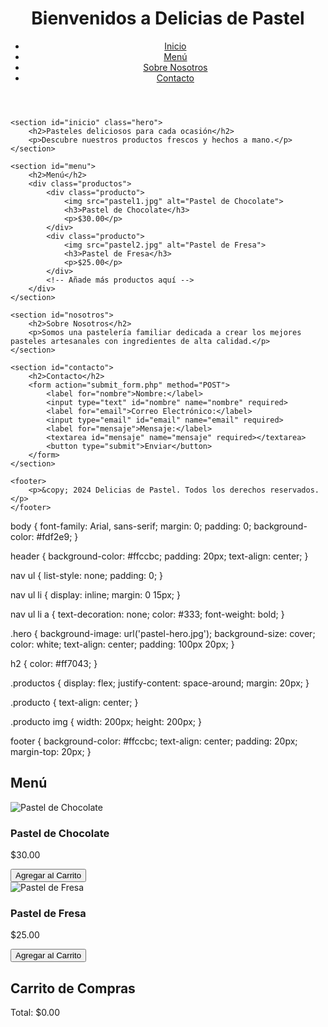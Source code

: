 <!DOCTYPE html>
<html lang="es">
<head>
    <meta charset="UTF-8">
    <meta name="viewport" content="width=device-width, initial-scale=1.0">
    <title>Delicias de Pastel</title>
    <link rel="stylesheet" href="styles.css">
</head>
<body>
    <header>
        <h1>Bienvenidos a Delicias de Pastel</h1>
        <nav>
            <ul>
                <li><a href="#inicio">Inicio</a></li>
                <li><a href="#menu">Menú</a></li>
                <li><a href="#nosotros">Sobre Nosotros</a></li>
                <li><a href="#contacto">Contacto</a></li>
            </ul>
        </nav>
    </header>

    <section id="inicio" class="hero">
        <h2>Pasteles deliciosos para cada ocasión</h2>
        <p>Descubre nuestros productos frescos y hechos a mano.</p>
    </section>

    <section id="menu">
        <h2>Menú</h2>
        <div class="productos">
            <div class="producto">
                <img src="pastel1.jpg" alt="Pastel de Chocolate">
                <h3>Pastel de Chocolate</h3>
                <p>$30.00</p>
            </div>
            <div class="producto">
                <img src="pastel2.jpg" alt="Pastel de Fresa">
                <h3>Pastel de Fresa</h3>
                <p>$25.00</p>
            </div>
            <!-- Añade más productos aquí -->
        </div>
    </section>

    <section id="nosotros">
        <h2>Sobre Nosotros</h2>
        <p>Somos una pastelería familiar dedicada a crear los mejores pasteles artesanales con ingredientes de alta calidad.</p>
    </section>

    <section id="contacto">
        <h2>Contacto</h2>
        <form action="submit_form.php" method="POST">
            <label for="nombre">Nombre:</label>
            <input type="text" id="nombre" name="nombre" required>
            <label for="email">Correo Electrónico:</label>
            <input type="email" id="email" name="email" required>
            <label for="mensaje">Mensaje:</label>
            <textarea id="mensaje" name="mensaje" required></textarea>
            <button type="submit">Enviar</button>
        </form>
    </section>

    <footer>
        <p>&copy; 2024 Delicias de Pastel. Todos los derechos reservados.</p>
    </footer>
</body>
</html>
body {
    font-family: Arial, sans-serif;
    margin: 0;
    padding: 0;
    background-color: #fdf2e9;
}

header {
    background-color: #ffccbc;
    padding: 20px;
    text-align: center;
}

nav ul {
    list-style: none;
    padding: 0;
}

nav ul li {
    display: inline;
    margin: 0 15px;
}

nav ul li a {
    text-decoration: none;
    color: #333;
    font-weight: bold;
}

.hero {
    background-image: url('pastel-hero.jpg');
    background-size: cover;
    color: white;
    text-align: center;
    padding: 100px 20px;
}

h2 {
    color: #ff7043;
}

.productos {
    display: flex;
    justify-content: space-around;
    margin: 20px;
}

.producto {
    text-align: center;
}

.producto img {
    width: 200px;
    height: 200px;
}

footer {
    background-color: #ffccbc;
    text-align: center;
    padding: 20px;
    margin-top: 20px;
}
<section id="menu">
    <h2>Menú</h2>
    <div class="productos">
        <div class="producto">
            <img src="pastel1.jpg" alt="Pastel de Chocolate">
            <h3>Pastel de Chocolate</h3>
            <p>$30.00</p>
            <button onclick="agregarAlCarrito('Pastel de Chocolate', 30)">Agregar al Carrito</button>
        </div>
        <div class="producto">
            <img src="pastel2.jpg" alt="Pastel de Fresa">
            <h3>Pastel de Fresa</h3>
            <p>$25.00</p>
            <button onclick="agregarAlCarrito('Pastel de Fresa', 25)">Agregar al Carrito</button>
        </div>
        <!-- Añade más productos aquí -->
    </div>
</section>

<!-- Sección del carrito -->
<section id="carrito">
    <h2>Carrito de Compras</h2>
    <ul id="lista-carrito"></ul>
    <p>Total: $<span id="total-carrito">0.00</span></p>
</section>
<script>
    let carrito = [];
    let totalCarrito = 0;

    function agregarAlCarrito(producto, precio) {
        carrito.push({producto, precio});
        actualizarCarrito();
    }

    function actualizarCarrito() {
        const listaCarrito = document.getElementById('lista-carrito');
        const totalCarritoElement = document.getElementById('total-carrito');
        
        // Limpiar lista de carrito
        listaCarrito.innerHTML = '';

        // Mostrar productos en el carrito
        carrito.forEach(item => {
            const li = document.createElement('li');
            li.textContent = `${item.producto} - $${item.precio}`;
            listaCarrito.appendChild(li);
        });

        // Actualizar total
        totalCarrito = carrito.reduce((total, item) => total + item.precio, 0);
        totalCarritoElement.textContent = totalCarrito.toFixed(2);
    }
</scrip/>
<section id="galeria">
    <h2>Galería de Pasteles</h2>
    <div class="galeria">
        <img src="pastel1.jpg" alt="Pastel de Chocolate" onclick="abrirImagen('pastel1.jpg')">
        <img src="pastel2.jpg" alt="Pastel de Fresa" onclick="abrirImagen('pastel2.jpg')">
        <!-- Añadir más imágenes -->
    </div>
</section>

<!-- Modal para mostrar imágenes en grande -->
<div id="modal" class="modal" onclick="cerrarImagen()">
    <span class="cerrar">&times;</span>
    <img class="modal-contenido" id="img-grande">
</div>
.galeria {
    display: flex;
    justify-content: space-around;
    margin: 20px;
}

.galeria img {
    width: 150px;
    height: 150px;
    cursor: pointer;
    transition: transform 0.2s;
}

.galeria img:hover {
    transform: scale(1.1);
}

/* Estilo del modal */
.modal {
    display: none;
    position: fixed;
    z-index: 1;
    left: 0;
    top: 0;
    width: 100%;
    height: 100%;
    background-color: rgba(0,0,0,0.8);
}

.modal-contenido {
    margin: auto;
    display: block;
    max-width: 80%;
}

.cerrar {
    position: absolute;
    top: 10px;
    right: 25px;
    color: white;
    font-size: 35px;
    cursor: pointer;
}
<script>
    function abrirImagen(src) {
        const modal = document.getElementById('modal');
        const imgGrande = document.getElementById('img-grande');
        modal.style.display = 'block';
        imgGrande.src = src;
    }

    function cerrarImagen() {
        document.getElementById('modal').style.display = 'none';
    }
</script>
